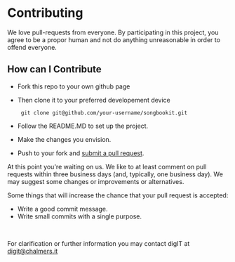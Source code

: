 # Contributing

We love pull-requests from everyone. By participating in this project, you
agree to be a propor human and not do anything unreasonable in order to offend everyone.

[code of conduct]: https://thoughtbot.com/open-source-code-of-conduct

## How can I Contribute

* Fork this repo to your own github page
* Then clone it to your preferred developement device
  
       git clone git@github.com/your-username/songbookit.git  

* Follow the README.MD to set up the project.

* Make the changes you envision.

* Push to your fork and [submit a pull request][pr].

[pr]: https://github.com/cthit/songbookit/compare

At this point you're waiting on us. We like to at least comment on pull requests
within three business days (and, typically, one business day). We may suggest
some changes or improvements or alternatives.

Some things that will increase the chance that your pull request is accepted:

* Write a good commit message.
* Write small commits with a single purpose.

<br/>      

For clarification or further information you may contact digIT at [digit@chalmers.it](mailto:digit@chalmers.it)
